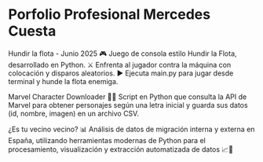 # Porfolio Profesional Mercedes Cuesta
Hundir la flota - Junio 2025
🎮 Juego de consola estilo Hundir la Flota, desarrollado en Python.
⚔️ Enfrenta al jugador contra la máquina con colocación y disparos aleatorios.
▶️ Ejecuta main.py para jugar desde terminal y hunde la flota enemiga.

Marvel Character Downloader
🦸‍♂️ Script en Python que consulta la API de Marvel para obtener personajes según una letra inicial y guarda sus datos (id, nombre, imagen) en un archivo CSV.

¿Es tu vecino vecino?
📊
Análisis de datos de migración interna y externa en España, utilizando herramientas modernas de Python para el procesamiento, visualización y extracción automatizada de datos 📈🧪
